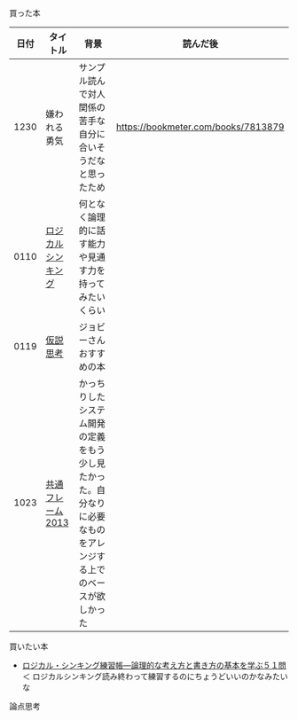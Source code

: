 買った本

|日付|タイトル|背景|読んだ後|
|---|---|---|---|
|1230|嫌われる勇気|サンプル読んで対人関係の苦手な自分に合いそうだなと思ったため|https://bookmeter.com/books/7813879|
|0110|[ロジカルシンキング](https://www.amazon.co.jp/%E3%83%AD%E3%82%B8%E3%82%AB%E3%83%AB%E3%83%BB%E3%82%B7%E3%83%B3%E3%82%AD%E3%83%B3%E3%82%B0-Best-solution-%E7%85%A7%E5%B1%8B-%E8%8F%AF%E5%AD%90/dp/4492531122)|何となく論理的に話す能力や見通す力を持ってみたいくらい||
|0119|[仮説思考](https://www.amazon.co.jp/仮説思考-BCG流-問題発見・解決の発想法-内田-和成/dp/4492555552/ref=mp_s_a_1_1_sspa?adgrpid=147180510185&dib=eyJ2IjoiMSJ9.N0au_CglVud9IK6GdDFlU9n6yqK9cWhfyEZ6GR20kEnvRFj7MLe9ENayBmLVXodVlWiJfinoPMFFomtT3wXPKoNzjpSJjSNEWRrRrHdBw7KHyt7UiplgTDkZyJguciVbnYpUF7BSQeI_fTQco6oKfzxQXWGe9DXiftxVzOuYokTyzeUp28Mz1SL0R7zsKDCC8KEA5KcPv8snpKMwF3A1-w.K3RqUiLmtCX-svKDGOiYlYUrhhpWrRUL8sW-Wo-dDxs&dib_tag=se&hvadid=678993474891&hvdev=m&hvlocphy=1028828&hvnetw=g&hvqmt=e&hvrand=7426673150817386761&hvtargid=kwd-2060797256843&hydadcr=21622_13519533&keywords=仮説思考+本&linkCode=plm&qid=1705791818&sr=8-1-spons&sp_csd=d2lkZ2V0TmFtZT1zcF9waG9uZV9zZWFyY2hfYXRm&psc=1)|ジョビーさんおすすめの本||
|1023|[共通フレーム2013](https://www.amazon.co.jp/SEC-BOOKS-%E5%85%B1%E9%80%9A%E3%83%95%E3%83%AC%E3%83%BC%E3%83%A02013%EF%BC%88%E9%9B%BB%E5%AD%90%E7%89%88%EF%BC%89-%EF%BD%9E%E7%B5%8C%E5%96%B6%E8%80%85%E3%80%81%E6%A5%AD%E5%8B%99%E9%83%A8%E9%96%80%E3%81%A8%E3%81%A8%E3%82%82%E3%81%AB%E5%8F%96%E7%B5%84%E3%82%80%E3%80%8C%E4%BD%BF%E3%81%88%E3%82%8B%E3%80%8D%E3%82%B7%E3%82%B9%E3%83%86%E3%83%A0%E3%81%AE%E5%AE%9F%E7%8F%BE%EF%BD%9E-%E7%8B%AC%E7%AB%8B%E8%A1%8C%E6%94%BF%E6%B3%95%E4%BA%BA%E6%83%85%E5%A0%B1%E5%87%A6%E7%90%86%E6%8E%A8%E9%80%B2%E6%A9%9F%E6%A7%8B%EF%BC%88IPA%EF%BC%89%E6%8A%80%E8%A1%93%E6%9C%AC%E9%83%A8-%E3%82%BD%E3%83%95%E3%83%88%E3%82%A6%E3%82%A7%E3%82%A2%E9%AB%98%E4%BF%A1%E9%A0%BC%E5%8C%96%E3%82%BB%E3%83%B3%E3%82%BF%E3%83%BC%EF%BC%88SEC%EF%BC%89-ebook/dp/B00NIJEFUG/ref=sr_1_1?dib=eyJ2IjoiMSJ9.rsjCHX2vaGBP4nI2JoKFrLlkrp8RiRgezKR3fx5kHLTxJUJzs5n5eCqegVQ66cfqrLJAFRt0RyqncdgWAjD2nguKR_j9-Zxb0R8V__bbNBB-4vrMBlRS56195iKVE82j.uHpq9dFvlItE9Wbp5FRfX3jFyfJpVtds2fomJ4kgylQ&dib_tag=se&qid=1729628577&s=digital-text&sr=1-1&text=%E7%8B%AC%E7%AB%8B%E8%A1%8C%E6%94%BF%E6%B3%95%E4%BA%BA%E6%83%85%E5%A0%B1%E5%87%A6%E7%90%86%E6%8E%A8%E9%80%B2%E6%A9%9F%E6%A7%8B%EF%BC%88IPA%29)|かっちりしたシステム開発の定義をもう少し見たかった。自分なりに必要なものをアレンジする上でのベースが欲しかった||

買いたい本

- [ロジカル・シンキング練習帳―論理的な考え方と書き方の基本を学ぶ５１問](https://www.amazon.co.jp/gp/product/B07D7SLJZ4?storeType=ebooks&pf_rd_p=3b2ed512-e7ec-4d23-94b6-8fbf77472ca6&pf_rd_r=CW4HSWAXFA28GBBEH8J6&pd_rd_wg=3oPUZ&pd_rd_i=B07D7SLJZ4&ref_=dbs_r_recs_sp_r_1&pd_rd_w=vDzpE&content-id=amzn1.sym.3b2ed512-e7ec-4d23-94b6-8fbf77472ca6&pd_rd_r=7305d4cb-0945-454e-8316-ea3331d5f642) ＜ ロジカルシンキング読み終わって練習するのにちょうどいいのかなみたいな

論点思考
